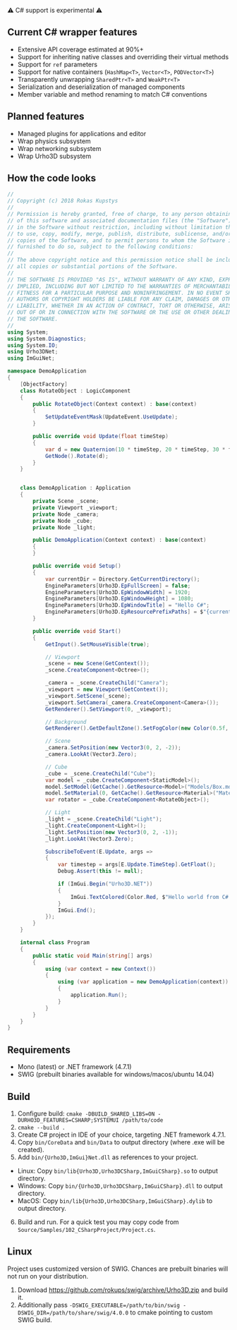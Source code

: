 ⚠️ C# support is experimental ⚠️

## Current C# wrapper features

* Extensive API coverage estimated at 90%+
* Support for inheriting native classes and overriding their virtual methods
* Support for `ref` parameters
* Support for native containers (`HashMap<T>`, `Vector<T>`, `PODVector<T>`)
* Transparently unwrapping `SharedPtr<T>` and `WeakPtr<T>`
* Serialization and deserialization of managed components
* Member variable and method renaming to match C# conventions

## Planned features

* Managed plugins for applications and editor
* Wrap physics subsystem
* Wrap networking subsystem
* Wrap Urho3D subsystem

## How the code looks

```cs
//
// Copyright (c) 2018 Rokas Kupstys
//
// Permission is hereby granted, free of charge, to any person obtaining a copy
// of this software and associated documentation files (the "Software"), to deal
// in the Software without restriction, including without limitation the rights
// to use, copy, modify, merge, publish, distribute, sublicense, and/or sell
// copies of the Software, and to permit persons to whom the Software is
// furnished to do so, subject to the following conditions:
//
// The above copyright notice and this permission notice shall be included in
// all copies or substantial portions of the Software.
//
// THE SOFTWARE IS PROVIDED "AS IS", WITHOUT WARRANTY OF ANY KIND, EXPRESS OR
// IMPLIED, INCLUDING BUT NOT LIMITED TO THE WARRANTIES OF MERCHANTABILITY,
// FITNESS FOR A PARTICULAR PURPOSE AND NONINFRINGEMENT. IN NO EVENT SHALL THE
// AUTHORS OR COPYRIGHT HOLDERS BE LIABLE FOR ANY CLAIM, DAMAGES OR OTHER
// LIABILITY, WHETHER IN AN ACTION OF CONTRACT, TORT OR OTHERWISE, ARISING FROM,
// OUT OF OR IN CONNECTION WITH THE SOFTWARE OR THE USE OR OTHER DEALINGS IN
// THE SOFTWARE.
//
using System;
using System.Diagnostics;
using System.IO;
using Urho3DNet;
using ImGuiNet;

namespace DemoApplication
{
    [ObjectFactory]
    class RotateObject : LogicComponent
    {
        public RotateObject(Context context) : base(context)
        {
            SetUpdateEventMask(UpdateEvent.UseUpdate);
        }

        public override void Update(float timeStep)
        {
            var d = new Quaternion(10 * timeStep, 20 * timeStep, 30 * timeStep);
            GetNode().Rotate(d);
        }
    }


    class DemoApplication : Application
    {
        private Scene _scene;
        private Viewport _viewport;
        private Node _camera;
        private Node _cube;
        private Node _light;

        public DemoApplication(Context context) : base(context)
        {
        }

        public override void Setup()
        {
            var currentDir = Directory.GetCurrentDirectory();
            EngineParameters[Urho3D.EpFullScreen] = false;
            EngineParameters[Urho3D.EpWindowWidth] = 1920;
            EngineParameters[Urho3D.EpWindowHeight] = 1080;
            EngineParameters[Urho3D.EpWindowTitle] = "Hello C#";
            EngineParameters[Urho3D.EpResourcePrefixPaths] = $"{currentDir};{currentDir}/..";
        }

        public override void Start()
        {
            GetInput().SetMouseVisible(true);

            // Viewport
            _scene = new Scene(GetContext());
            _scene.CreateComponent<Octree>();

            _camera = _scene.CreateChild("Camera");
            _viewport = new Viewport(GetContext());
            _viewport.SetScene(_scene);
            _viewport.SetCamera(_camera.CreateComponent<Camera>());
            GetRenderer().SetViewport(0, _viewport);

            // Background
            GetRenderer().GetDefaultZone().SetFogColor(new Color(0.5f, 0.5f, 0.7f));

            // Scene
            _camera.SetPosition(new Vector3(0, 2, -2));
            _camera.LookAt(Vector3.Zero);

            // Cube
            _cube = _scene.CreateChild("Cube");
            var model = _cube.CreateComponent<StaticModel>();
            model.SetModel(GetCache().GetResource<Model>("Models/Box.mdl"));
            model.SetMaterial(0, GetCache().GetResource<Material>("Materials/Stone.xml"));
            var rotator = _cube.CreateComponent<RotateObject>();

            // Light
            _light = _scene.CreateChild("Light");
            _light.CreateComponent<Light>();
            _light.SetPosition(new Vector3(0, 2, -1));
            _light.LookAt(Vector3.Zero);

            SubscribeToEvent(E.Update, args =>
            {
                var timestep = args[E.Update.TimeStep].GetFloat();
                Debug.Assert(this != null);

                if (ImGui.Begin("Urho3D.NET"))
                {
                    ImGui.TextColored(Color.Red, $"Hello world from C#.\nFrame time: {timestep}");
                }
                ImGui.End();
            });
        }
    }

    internal class Program
    {
        public static void Main(string[] args)
        {
            using (var context = new Context())
            {
                using (var application = new DemoApplication(context))
                {
                    application.Run();
                }
            }
        }
    }
}
```

## Requirements

* Mono (latest) or .NET framework (4.7.1)
* SWIG (prebuilt binaries available for windows/macos/ubuntu 14.04)

## Build

1. Configure build: `cmake -DBUILD_SHARED_LIBS=ON -DURHO3D_FEATURES=CSHARP;SYSTEMUI /path/to/code`
2. `cmake --build .`
3. Create C# project in IDE of your choice, targeting .NET framework 4.7.1.
4. Copy `bin/CoreData` and `bin/Data` to output directory (where .exe will be created).
5. Add `bin/{Urho3D,ImGui}Net.dll` as references to your project.
  * Linux: Copy `bin/lib{Urho3D,Urho3DCSharp,ImGuiCSharp}.so` to output directory.
  * Windows: Copy `bin/{Urho3D,Urho3DCSharp,ImGuiCSharp}.dll` to output directory.
  * MacOS: Copy `bin/lib{Urho3D,Urho3DCSharp,ImGuiCSharp}.dylib` to output directory.
6. Build and run. For a quick test you may copy code from `Source/Samples/102_CSharpProject/Project.cs`.

## Linux

Project uses customized version of SWIG. Chances are prebuilt binaries will not run on your distribution.
1. Download https://github.com/rokups/swig/archive/Urho3D.zip and build it.
2. Additionally pass `-DSWIG_EXECUTABLE=/path/to/bin/swig -DSWIG_DIR=/path/to/share/swig/4.0.0` to cmake pointing to custom SWIG build.